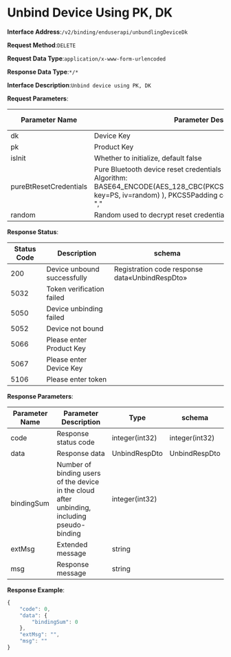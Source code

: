 # Unbind Device Using PK, DK


**Interface Address**:`/v2/binding/enduserapi/unbundlingDeviceDk`


**Request Method**:`DELETE`


**Request Data Type**:`application/x-www-form-urlencoded`


**Response Data Type**:`*/*`


**Interface Description**:`Unbind device using PK, DK`


**Request Parameters**:


| Parameter Name        | Parameter Description                                                                                                                                                                  | Request Type | Required | Data Type | schema |
| --------------------- | -------------------------------------------------------------------------------------------------------------------------------------------------------------------------------------- | ------------ | -------- | --------- | ------ |
| dk                    | Device Key                                                                                                                                                                             | query        | true     | string    |        |
| pk                    | Product Key                                                                                                                                                                            | query        | true     | string    |        |
| isInit                | Whether to initialize, default false                                                                                                                                                   | query        | false    | boolean   |        |
| pureBtResetCredentials | Pure Bluetooth device reset credentials<br/>Algorithm: BASE64_ENCODE(AES_128_CBC(PKCS5Padding(PK,DK,bindingSecret), key=PS, iv=random) ), PKCS5Padding content includes English comma "," | query     | false    | string    |        |
| random                | Random used to decrypt reset credentials                                                                                                                                               | query        | false    | string    |        |


**Response Status**:


| Status Code | Description                | schema                            |
| ----------- | -------------------------- | --------------------------------- |
| 200         | Device unbound successfully | Registration code response data«UnbindRespDto» |
| 5032        | Token verification failed  |                                   |
| 5050        | Device unbinding failed    |                                   |
| 5052        | Device not bound           |                                   |
| 5066        | Please enter Product Key   |                                   |
| 5067        | Please enter Device Key    |                                   |
| 5106        | Please enter token         |                                   |


**Response Parameters**:


| Parameter Name          | Parameter Description                                                             | Type           | schema         |
| ----------------------- | --------------------------------------------------------------------------------- | -------------- | -------------- |
| code                    | Response status code                                                              | integer(int32) | integer(int32) |
| data                    | Response data                                                                     | UnbindRespDto  | UnbindRespDto  |
| &emsp;&emsp;bindingSum  | Number of binding users of the device in the cloud after unbinding, including pseudo-binding | integer(int32) |                |
| extMsg                  | Extended message                                                                  | string         |                |
| msg                     | Response message                                                                  | string         |                |


**Response Example**:
```javascript
{
	"code": 0,
	"data": {
		"bindingSum": 0
	},
	"extMsg": "",
	"msg": ""
}
```